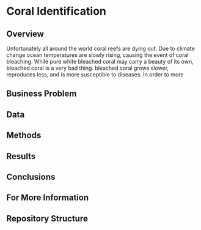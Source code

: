 # Coral Identification
## Overview
Unfortunately all around the world coral reefs are dying out. Due to climate change ocean temperatures are slowly rising, causing the event of coral bleaching. While pure white bleached coral may carry a beauty of its own, bleached coral is a very bad thing. bleached coral grows slower, reproduces less, and is more susceptible to diseases. In order to more 

## Business Problem

## Data

## Methods

## Results

## Conclusions

## For More Information

## Repository Structure
